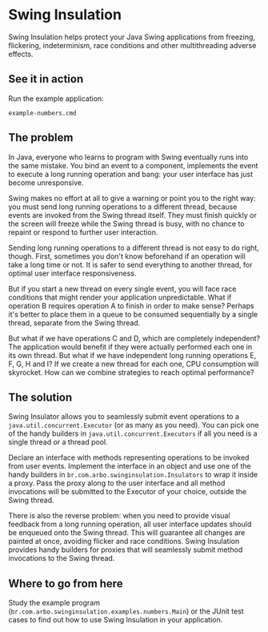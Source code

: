 Swing Insulation
================

Swing Insulation helps protect your Java Swing applications 
from freezing, flickering, indeterminism, race conditions 
and other multithreading adverse effects.


See it in action
----------------

Run the example application:

    example-numbers.cmd


The problem
-----------

In Java, everyone who learns to program with Swing eventually
runs into the same mistake. You bind an event to a component,
implements the event to execute a long running operation and
bang: your user interface has just become unresponsive.

Swing makes no effort at all to give a warning or point 
you to the right way: you must send long running operations
to a different thread, because events are invoked from the 
Swing thread itself. They must finish quickly or the screen 
will freeze while the Swing thread is busy, with no chance 
to repaint or respond to further user interaction. 

Sending long running operations to a different thread is not
easy to do right, though. First, sometimes you don't know
beforehand if an operation will take a long time or not. It
is safer to send everything to another thread, for optimal
user interface responsiveness.

But if you start a new thread on every single event, you will 
face race conditions that might render your application 
unpredictable. What if operation B requires operation A to 
finish in order to make sense? Perhaps it's better to place
them in a queue to be consumed sequentially by a single thread,
separate from the Swing thread.

But what if we have operations C and D, which are completely
independent? The application would benefit 
if they were actually performed each one in its own thread.
But what if we have independent long running operations 
E, F, G, H and I? If we create a new thread for each one,
CPU consumption will skyrocket. How can we combine strategies
to reach optimal performance?


The solution
------------

Swing Insulator allows you to seamlessly submit event operations 
to a `java.util.concurrent.Executor` (or as many as you need). 
You can pick one of the handy builders in 
`java.util.concurrent.Executors` if all you 
need is a single thread or a thread pool.

Declare an interface with methods representing operations to
be invoked from user events. Implement the interface in 
an object and use one of the handy builders in
`br.com.arbo.swinginsulation.Insulators` to wrap it inside a proxy. 
Pass the proxy along to the user interface and all method 
invocations will be submitted to the Executor of your choice, 
outside the Swing thread.

There is also the reverse problem: when you
need to provide visual feedback from a long running operation,
all user interface updates should be enqueued onto the Swing
thread. This will guarantee all changes are painted at once, 
avoiding flicker and race conditions. Swing Insulation provides
handy builders for proxies that will seamlessly submit method 
invocations to the Swing thread.


Where to go from here
---------------------

Study the example program
(`br.com.arbo.swinginsulation.examples.numbers.Main`)
or the JUnit test cases to find out how to use Swing Insulation 
in your application.
